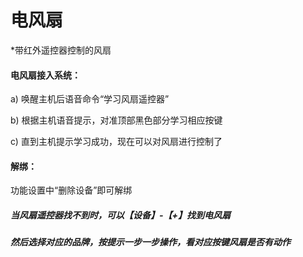 # 电风扇

*带红外遥控器控制的风扇

#### 电风扇接入系统：

a) 唤醒主机后语音命令“学习风扇遥控器”

b) 根据主机语音提示，对准顶部黑色部分学习相应按键 

c) 直到主机提示学习成功，现在可以对风扇进行控制了



#### 解绑：

功能设置中“删除设备”即可解绑

##### 当风扇遥控器找不到时，可以【设备】-【+】找到电风扇

##### 然后选择对应的品牌，按提示一步一步操作，看对应按键风扇是否有动作